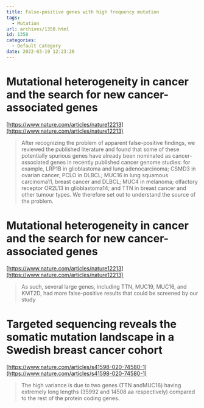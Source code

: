 ```yaml
---
title: False-positive genes with high frequency mutation
tags:
  - Mutation
url: archives/1358.html
id: 1358
categories:
  - Default Category
date: 2022-03-19 12:23:20
---
```



# Mutational heterogeneity in cancer and the search for new cancer-associated genes

[https://www.nature.com/articles/nature12213](https://www.nature.com/articles/nature12213)

> After recognizing the problem of apparent false-positive findings, we reviewed the published literature and found that some of these potentially spurious genes have already been nominated as cancer-associated genes in recently published cancer genome studies: for example, LRP1B in glioblastoma and lung adenocarcinoma; CSMD3 in ovarian cancer; PCLO in DLBCL; MUC16 in lung squamous carcinoma11, breast cancer and DLBCL; MUC4 in melanoma; olfactory receptor OR2L13 in glioblastoma14; and TTN in breast cancer and other tumour types. We therefore set out to understand the source of the problem.


# Mutational heterogeneity in cancer and the search for new cancer-associated genes

[https://www.nature.com/articles/nature12213](https://www.nature.com/articles/nature12213)

>As such, several large genes, including TTN, MUC19, MUC16, and KMT2D, had more false-positive results that could be screened by our study

# Targeted sequencing reveals the somatic mutation landscape in a Swedish breast cancer cohort

[https://www.nature.com/articles/s41598-020-74580-1](https://www.nature.com/articles/s41598-020-74580-1)

>The high variance is due to two genes (TTN andMUC16) having extremely long lengths (35992 and 14508 aa respectively) compared to the rest of the protein coding genes. 